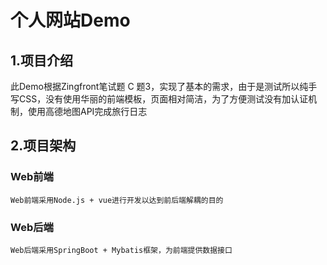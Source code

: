 # 个人网站Demo
## 1.项目介绍
  此Demo根据Zingfront笔试题 C 题3，实现了基本的需求，由于是测试所以纯手写CSS，没有使用华丽的前端模板，页面相对简洁，为了方便测试没有加认证机制，使用高德地图API完成旅行日志
## 2.项目架构
  ### Web前端 
    Web前端采用Node.js + vue进行开发以达到前后端解耦的目的
  ### Web后端
    Web后端采用SpringBoot + Mybatis框架，为前端提供数据接口
